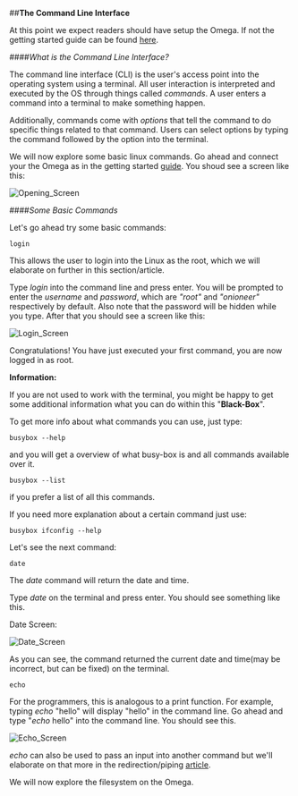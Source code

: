 ##**The Command Line Interface**





At this point we expect readers should have setup the Omega. If not the getting started guide can be found [here](https://wiki.onion.io/get-started).



####_What is the Command Line Interface?_



The command line interface (CLI) is the user's access point into the operating system using a terminal. All user interaction is interpreted and executed by the OS through things called _commands_. A user enters a command into a terminal to make something happen. 



Additionally, commands come with _options_ that tell the command to do specific things related to that command. Users can select options by typing the command followed by the option into the terminal.



We will now explore some basic linux commands. Go ahead and connect your the Omega as in the getting started [guide](https://wiki.onion.io/get-started). You shoud see a screen like this:









![Opening_Screen](http://i.imgur.com/tRPQy5O.png)



####_Some Basic Commands_


Let's go ahead try some basic commands:

<pre><code>login</code></pre>       



This allows the user to login into the Linux as the root, which we will elaborate on further in this section/article. 



Type _login_ into the command line and press enter. You will be prompted to enter the _username_ and _password_, which are _"root"_ and _"onioneer"_ respectively by default. Also note that the password will be hidden while you type. After that you should see a screen like this:






![Login_Screen](http://i.imgur.com/hxuce5c.png)



Congratulations! You have just executed your first command, you are now logged in as root.

**Information:**

If you are not used to work with the terminal, you might be happy to get some additional information what you can do within this "**Black-Box**".

To get more info about what commands you can use, just type:

<pre><code>busybox --help</code></pre>

and you will get a overview of what busy-box is and all commands available over it.

<pre><code>busybox --list</code></pre>

if you prefer a list of all this commands.

If you need more explanation about a certain command just use:

<pre><code>busybox ifconfig --help</code></pre>

Let's see the next command:

<pre><code>date</code></pre> 



The _date_ command will return the date and time.



Type _date_ on the terminal and press enter. You should see something like this.



Date Screen: 




![Date_Screen](http://i.imgur.com/qSmPt1Q.png)



As you can see, the command returned the current date and time(may be incorrect, but can be fixed) on the terminal.



<pre><code>echo</code></pre>



For the programmers, this is analogous to a print function. For example, typing _echo_ "hello" will display "hello" in the command line. Go ahead and type "_echo_ hello" into the command line. You should see this. 






![Echo_Screen](http://i.imgur.com/dtD91g3.png)



_echo_ can also be used to pass an input into another command but we'll elaborate on that more in the redirection/piping [article](https://wiki.onion.io/Tutorials/LinuxBasics/Redirection_Part4).





We will now explore the filesystem on the Omega. 
